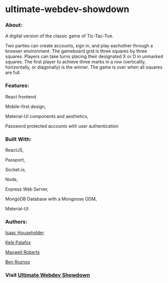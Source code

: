 # ultimate-webdev-showdown

### About:

A digital version of the classic game of Tic-Tac-Toe.

Two parties can create accounts, sign in, and play eachother through a browser environment.
The gameboard grid is three squares by three squares.
Players can take turns placing their designated X or O in unmarked squares.
The first player to achieve three marks in a row (verticallly, horizontally, or diagonally) is the winner.
The game is over when all squares are full.

### Features:

React frontend

Mobile-first design,

Material-UI components and aesthetics,

Password protected accounts with user authentication

### Built With:

ReactJS,

Passport,

Socket.io,

Node,

Express Web Server,

MongoDB Database with a Mongoose ODM,

Material-UI


### Authors:

<a href="https://github.com/IsaacVon" target="_blank">Isaac Householder</a>


<a href="https://github.com/Foxk2p" target="_blank">Kele Palafox</a>
 
 
 <a href="https://github.com/maximilliancharlemagne" target="_blank">Maxwell Roberts</a>


<a href="https://github.com/benroznos" target="_blank">Ben Roznos</a>


### Visit <a href="https://secure-journey-85630.herokuapp.com/" target="_blank">Ultimate Webdev Showdown</a>
